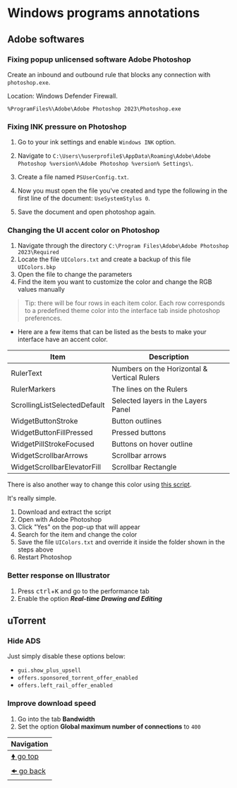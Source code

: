 # Windows programs annotations

## Adobe softwares

### Fixing popup unlicensed software Adobe Photoshop

Create an inbound and outbound rule that blocks any connection with `photoshop.exe`.

Location: Windows Defender Firewall.

`%ProgramFiles%\Adobe\Adobe Photoshop 2023\Photoshop.exe`

### Fixing INK pressure on Photoshop

1. Go to your ink settings and enable `Windows INK` option.

2. Navigate to `C:\Users\%userprofile$\AppData\Roaming\Adobe\Adobe Photoshop %version%\Adobe Photoshop %version% Settings\`.

3. Create a file named `PSUserConfig.txt`.

4. Now you must open the file you've created and type the following in the first line of the document: `UseSystemStylus 0`.

5. Save the document and open photoshop again.

### Changing the UI accent color on Photoshop

1. Navigate through the directory `C:\Program Files\Adobe\Adobe Photoshop 2023\Required`
2. Locate the file `UIColors.txt` and create a backup of this file `UIColors.bkp`
3. Open the file to change the parameters
4. Find the item you want to customize the color and change the RGB values manually

> Tip: there will be four rows in each item color. Each row corresponds to a predefined theme color into the interface tab inside photoshop preferences.

- Here are a few items that can be listed as the bests to make your interface have an accent color.

| Item                         | Description                                 |
| ---------------------------- | ------------------------------------------- |
| RulerText                    | Numbers on the Horizontal & Vertical Rulers |
| RulerMarkers                 | The lines on the Rulers                     |
| ScrollingListSelectedDefault | Selected layers in the Layers Panel         |
| WidgetButtonStroke           | Button outlines                             |
| WidgetButtonFillPressed      | Pressed buttons                             |
| WidgetPillStrokeFocused      | Buttons on hover outline                    |
| WidgetScrollbarArrows        | Scrollbar arrows                            |
| WidgetScrollbarElevatorFill  | Scrollbar Rectangle                         |

There is also another way to change this color using [this script](content/341-Ui-Color-Picker-by-jazz-y.zip).

It's really simple.

1. Download and extract the script
2. Open with Adobe Photoshop
3. Click "Yes" on the pop-up that will appear
4. Search for the item and change the color
5. Save the file `UIColors.txt` and override it inside the folder shown in the steps above
6. Restart Photoshop

### Better response on Illustrator

1. Press <kbd>ctrl</kbd>+<kbd>K</kbd> and go to the performance tab
2. Enable the option **_Real-time Drawing and Editing_**

## uTorrent

### Hide ADS

Just simply disable these options below:

- `gui.show_plus_upsell`
- `offers.sponsored_torrent_offer_enabled`
- `offers.left_rail_offer_enabled`

### Improve download speed

1. Go into the tab **Bandwidth**
2. Set the option **Global maximum number of connections** to `400`

| Navigation                 |
| -------------------------- |
| [🠝 go top](#adobe) |
| [🠜 go back](../readme.md) |
